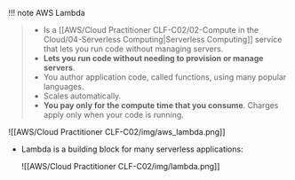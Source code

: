 
!!! note AWS Lambda
> - Is a [[AWS/Cloud Practitioner CLF-C02/02-Compute in the Cloud/04-Serverless Computing|Serverless Computing]] service that lets you run code without managing servers.
> - **Lets you run code without needing to provision or manage servers**.
> - You author application code, called functions, using many popular languages.
> - Scales automatically.
> - **You pay only for the compute time that you consume**. Charges apply only when your code is running. 

![[AWS/Cloud Practitioner CLF-C02/img/aws_lambda.png]]

- Lambda is a building block for many serverless applications:

	![[AWS/Cloud Practitioner CLF-C02/img/lambda.png]]
